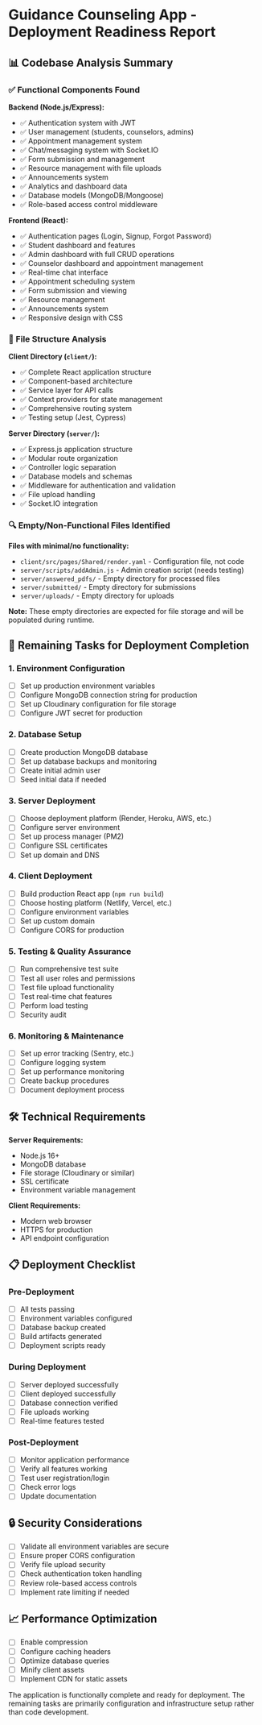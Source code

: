 # Guidance Counseling App - Deployment Readiness Report

## 📊 Codebase Analysis Summary

### ✅ Functional Components Found

**Backend (Node.js/Express):**
- ✅ Authentication system with JWT
- ✅ User management (students, counselors, admins)
- ✅ Appointment management system
- ✅ Chat/messaging system with Socket.IO
- ✅ Form submission and management
- ✅ Resource management with file uploads
- ✅ Announcements system
- ✅ Analytics and dashboard data
- ✅ Database models (MongoDB/Mongoose)
- ✅ Role-based access control middleware

**Frontend (React):**
- ✅ Authentication pages (Login, Signup, Forgot Password)
- ✅ Student dashboard and features
- ✅ Admin dashboard with full CRUD operations
- ✅ Counselor dashboard and appointment management
- ✅ Real-time chat interface
- ✅ Appointment scheduling system
- ✅ Form submission and viewing
- ✅ Resource management
- ✅ Announcements system
- ✅ Responsive design with CSS

### 📁 File Structure Analysis

**Client Directory (`client/`):**
- ✅ Complete React application structure
- ✅ Component-based architecture
- ✅ Service layer for API calls
- ✅ Context providers for state management
- ✅ Comprehensive routing system
- ✅ Testing setup (Jest, Cypress)

**Server Directory (`server/`):**
- ✅ Express.js application structure
- ✅ Modular route organization
- ✅ Controller logic separation
- ✅ Database models and schemas
- ✅ Middleware for authentication and validation
- ✅ File upload handling
- ✅ Socket.IO integration

### 🔍 Empty/Non-Functional Files Identified

**Files with minimal/no functionality:**
- `client/src/pages/Shared/render.yaml` - Configuration file, not code
- `server/scripts/addAdmin.js` - Admin creation script (needs testing)
- `server/answered_pdfs/` - Empty directory for processed files
- `server/submitted/` - Empty directory for submissions
- `server/uploads/` - Empty directory for uploads

**Note:** These empty directories are expected for file storage and will be populated during runtime.

## 🚀 Remaining Tasks for Deployment Completion

### 1. Environment Configuration
- [ ] Set up production environment variables
- [ ] Configure MongoDB connection string for production
- [ ] Set up Cloudinary configuration for file storage
- [ ] Configure JWT secret for production

### 2. Database Setup
- [ ] Create production MongoDB database
- [ ] Set up database backups and monitoring
- [ ] Create initial admin user
- [ ] Seed initial data if needed

### 3. Server Deployment
- [ ] Choose deployment platform (Render, Heroku, AWS, etc.)
- [ ] Configure server environment
- [ ] Set up process manager (PM2)
- [ ] Configure SSL certificates
- [ ] Set up domain and DNS

### 4. Client Deployment
- [ ] Build production React app (`npm run build`)
- [ ] Choose hosting platform (Netlify, Vercel, etc.)
- [ ] Configure environment variables
- [ ] Set up custom domain
- [ ] Configure CORS for production

### 5. Testing & Quality Assurance
- [ ] Run comprehensive test suite
- [ ] Test all user roles and permissions
- [ ] Test file upload functionality
- [ ] Test real-time chat features
- [ ] Perform load testing
- [ ] Security audit

### 6. Monitoring & Maintenance
- [ ] Set up error tracking (Sentry, etc.)
- [ ] Configure logging system
- [ ] Set up performance monitoring
- [ ] Create backup procedures
- [ ] Document deployment process

## 🛠️ Technical Requirements

**Server Requirements:**
- Node.js 16+ 
- MongoDB database
- File storage (Cloudinary or similar)
- SSL certificate
- Environment variable management

**Client Requirements:**
- Modern web browser
- HTTPS for production
- API endpoint configuration

## 📋 Deployment Checklist

### Pre-Deployment
- [ ] All tests passing
- [ ] Environment variables configured
- [ ] Database backup created
- [ ] Build artifacts generated
- [ ] Deployment scripts ready

### During Deployment
- [ ] Server deployed successfully
- [ ] Client deployed successfully
- [ ] Database connection verified
- [ ] File uploads working
- [ ] Real-time features tested

### Post-Deployment
- [ ] Monitor application performance
- [ ] Verify all features working
- [ ] Test user registration/login
- [ ] Check error logs
- [ ] Update documentation

## 🔒 Security Considerations

- [ ] Validate all environment variables are secure
- [ ] Ensure proper CORS configuration
- [ ] Verify file upload security
- [ ] Check authentication token handling
- [ ] Review role-based access controls
- [ ] Implement rate limiting if needed

## 📈 Performance Optimization

- [ ] Enable compression
- [ ] Configure caching headers
- [ ] Optimize database queries
- [ ] Minify client assets
- [ ] Implement CDN for static assets

The application is functionally complete and ready for deployment. The remaining tasks are primarily configuration and infrastructure setup rather than code development.
